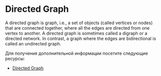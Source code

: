 # Directed Graph

A directed graph is graph, i.e., a set of objects (called vertices or nodes) that are connected together, where all the edges are directed from one vertex to another. A directed graph is sometimes called a digraph or a directed network. In contrast, a graph where the edges are bidirectional is called an undirected graph.

Для получения дополнительной информации посетите следующие ресурсы:

- [Directed Graph](https://en.wikipedia.org/wiki/Directed_graph)
